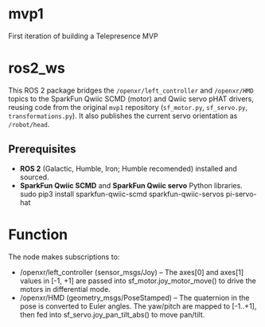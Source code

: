 # mvp1
First iteration of building a Telepresence MVP

# ros2_ws

This ROS 2 package bridges the `/openxr/left_controller` and `/openxr/HMD` topics to the SparkFun Qwiic SCMD (motor) and Qwiic servo pHAT drivers, reusing code from the original `mvp1` repository (`sf_motor.py`, `sf_servo.py`, `transformations.py`). It also publishes the current servo orientation as `/robot/head`.

## Prerequisites

- **ROS 2** (Galactic, Humble, Iron; Humble recomended) installed and sourced.
- **SparkFun Qwiic SCMD** and **SparkFun Qwiic servo** Python libraries.
  sudo pip3 install sparkfun-qwiic-scmd sparkfun-qwiic-servos pi-servo-hat

# Function
  The node makes subscriptions to:
   - /openxr/left_controller (sensor_msgs/Joy) – The axes[0] and axes[1] values in [-1, +1] are passed into sf_motor.joy_motor_move() to drive the motors in differential mode.
   - /openxr/HMD (geometry_msgs/PoseStamped) – The quaternion in the pose is converted to Euler angles. The yaw/pitch are mapped to [-1..+1], then fed into sf_servo.joy_pan_tilt_abs() to move pan/tilt.
